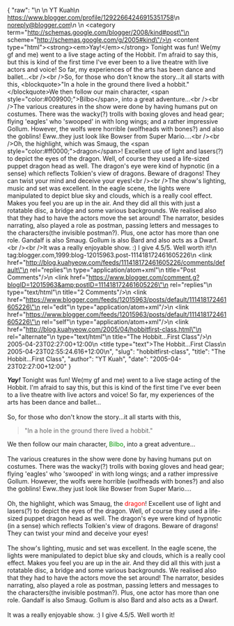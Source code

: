 {
  "raw": "<entry>\n  <author>\n    <name>YT Kuah</name>\n    <uri>https://www.blogger.com/profile/12922664246915351758</uri>\n    <email>noreply@blogger.com</email>\n  </author>\n  <category term=\"http://schemas.google.com/blogger/2008/kind#post\"\n    scheme=\"http://schemas.google.com/g/2005#kind\"/>\n  <content type=\"html\">&lt;strong&gt;&lt;em&gt;Yay!&lt;/em&gt;&lt;/strong&gt; Tonight was fun! We(my gf and me) went to a live stage acting of the Hobbit. I'm afraid to say this, but this is kind of the first time I've ever been to a live theatre with live actors and voice! So far, my experiences of the arts has been dance and ballet...&lt;br /&gt;&lt;br /&gt;So, for those who don't know the story...it all starts with this, &lt;blockquote&gt;&quot;In a hole in the ground there lived a hobbit.&quot; &lt;/blockquote&gt;We then follow our main character, &lt;span style=&quot;color:#009900;&quot;&gt;Bilbo&lt;/span&gt;, into a great adventure...&lt;br /&gt;&lt;br /&gt;The various creatures in the show were done by having humans put on costumes. There was the wacky(?) trolls with boxing gloves and head gear; flying 'eagles' who 'swooped' in with long wings; and a rather impressive Gollum. However, the wolfs were horrible (wolfheads with bones?) and also the goblins! Eww..they just look like Bowser from Super Mario....&lt;br /&gt;&lt;br /&gt;Oh, the highlight, which was Smaug, the &lt;span style=&quot;color:#ff0000;&quot;&gt;dragon&lt;/span&gt;! Excellent use of light and lasers(?) to depict the eyes of the dragon. Well, of course they used a life-sized puppet dragon head as well. The dragon's eye were kind of hypnotic (in a sense) which reflects Tolkien's view of dragons. Beware of dragons! They can twist your mind and deceive your eyes!&lt;br /&gt;&lt;br /&gt;The show's lighting, music and set was excellent. In the eagle scene, the lights were manipulated to depict blue sky and clouds, which is a really cool effect. Makes you feel you are up in the air. And they did all this with just a rotatable disc, a bridge and some various backgrounds. We realised also that they had to have the actors move the set around! The narrator, besides narrating, also played a role as postman, passing letters and messages to the characters(the invisible postman?). Plus, one actor has more than one role. Gandalf is also Smaug. Gollum is also Bard and also acts as a Dwarf.&lt;br /&gt;&lt;br /&gt;It was a really enjoyable show. :) I give 4.5/5. Well worth it!</content>\n  <id>tag:blogger.com,1999:blog-12015963.post-111418172461605226</id>\n  <link href=\"http://blog.kuahyeow.com/feeds/111418172461605226/comments/default\"\n    rel=\"replies\"\n    type=\"application/atom+xml\"\n    title=\"Post Comments\"/>\n  <link href=\"https://www.blogger.com/comment.g?blogID=12015963&amp;postID=111418172461605226\"\n    rel=\"replies\"\n    type=\"text/html\"\n    title=\"2 Comments\"/>\n  <link href=\"https://www.blogger.com/feeds/12015963/posts/default/111418172461605226\"\n    rel=\"edit\"\n    type=\"application/atom+xml\"/>\n  <link href=\"https://www.blogger.com/feeds/12015963/posts/default/111418172461605226\"\n    rel=\"self\"\n    type=\"application/atom+xml\"/>\n  <link href=\"http://blog.kuahyeow.com/2005/04/hobbitfirst-class.html\"\n    rel=\"alternate\"\n    type=\"text/html\"\n    title=\"The Hobbit...First Class\"/>\n  <published>2005-04-23T02:27:00+12:00</published>\n  <title type=\"text\">The Hobbit...First Class</title>\n  <updated>2005-04-23T02:55:24.616+12:00</updated>\n</entry>",
  "slug": "hobbitfirst-class",
  "title": "The Hobbit...First Class",
  "author": "YT Kuah",
  "date": "2005-04-23T02:27:00+12:00"
}

<strong><em>Yay!</em></strong> Tonight was fun! We(my gf and me) went to a live stage acting of the Hobbit. I'm afraid to say this, but this is kind of the first time I've ever been to a live theatre with live actors and voice! So far, my experiences of the arts has been dance and ballet...<br /><br />So, for those who don't know the story...it all starts with this, <blockquote>"In a hole in the ground there lived a hobbit." </blockquote>We then follow our main character, <span style="color:#009900;">Bilbo</span>, into a great adventure...<br /><br />The various creatures in the show were done by having humans put on costumes. There was the wacky(?) trolls with boxing gloves and head gear; flying 'eagles' who 'swooped' in with long wings; and a rather impressive Gollum. However, the wolfs were horrible (wolfheads with bones?) and also the goblins! Eww..they just look like Bowser from Super Mario....<br /><br />Oh, the highlight, which was Smaug, the <span style="color:#ff0000;">dragon</span>! Excellent use of light and lasers(?) to depict the eyes of the dragon. Well, of course they used a life-sized puppet dragon head as well. The dragon's eye were kind of hypnotic (in a sense) which reflects Tolkien's view of dragons. Beware of dragons! They can twist your mind and deceive your eyes!<br /><br />The show's lighting, music and set was excellent. In the eagle scene, the lights were manipulated to depict blue sky and clouds, which is a really cool effect. Makes you feel you are up in the air. And they did all this with just a rotatable disc, a bridge and some various backgrounds. We realised also that they had to have the actors move the set around! The narrator, besides narrating, also played a role as postman, passing letters and messages to the characters(the invisible postman?). Plus, one actor has more than one role. Gandalf is also Smaug. Gollum is also Bard and also acts as a Dwarf.<br /><br />It was a really enjoyable show. :) I give 4.5/5. Well worth it!